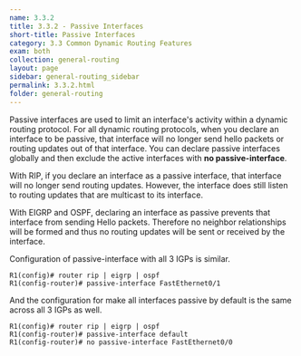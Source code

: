 ```yaml
---
name: 3.3.2
title: 3.3.2 - Passive Interfaces
short-title: Passive Interfaces
category: 3.3 Common Dynamic Routing Features
exam: both
collection: general-routing
layout: page
sidebar: general-routing_sidebar
permalink: 3.3.2.html
folder: general-routing
---
```

Passive interfaces are used to limit an interface's activity within a dynamic routing protocol. For all dynamic routing protocols, when you declare an interface to be passive, that interface will no longer send hello packets or routing updates out of that interface. You can declare passive interfaces globally and then exclude the active interfaces with **no passive-interface**.

With RIP, if you declare an interface as a passive interface, that interface will no longer send routing updates. However, the interface does still listen to routing updates that are multicast to its interface.

With EIGRP and OSPF, declaring an interface as passive prevents that interface from sending Hello packets. Therefore no neighbor relationships will be formed and thus no routing updates will be sent or received by the interface.

Configuration of passive-interface with all 3 IGPs is similar.
```
R1(config)# router rip | eigrp | ospf
R1(config-router)# passive-interface FastEthernet0/1
```
And the configuration for make all interfaces passive by default is the same across all 3 IGPs as well.
```
R1(config)# router rip | eigrp | ospf
R1(config-router)# passive-interface default
R1(config-router)# no passive-interface FastEthernet0/0
```
